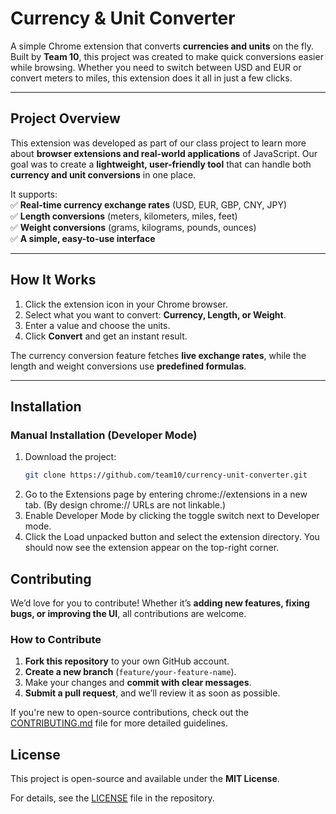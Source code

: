 # Currency & Unit Converter  

A simple Chrome extension that converts **currencies and units** on the fly. Built by **Team 10**, this project was created to make quick conversions easier while browsing. Whether you need to switch between USD and EUR or convert meters to miles, this extension does it all in just a few clicks.  

---

## Project Overview  
This extension was developed as part of our class project to learn more about **browser extensions and real-world applications** of JavaScript. Our goal was to create a **lightweight, user-friendly tool** that can handle both **currency and unit conversions** in one place.  

It supports:  
✅ **Real-time currency exchange rates** (USD, EUR, GBP, CNY, JPY)  
✅ **Length conversions** (meters, kilometers, miles, feet)  
✅ **Weight conversions** (grams, kilograms, pounds, ounces)  
✅ **A simple, easy-to-use interface**  

---

## How It Works  
1. Click the extension icon in your Chrome browser.  
2. Select what you want to convert: **Currency, Length, or Weight**.  
3. Enter a value and choose the units.  
4. Click **Convert** and get an instant result.  

The currency conversion feature fetches **live exchange rates**, while the length and weight conversions use **predefined formulas**.  

---

## Installation  
### **Manual Installation (Developer Mode)**  
1. Download the project:  
   ```sh
   git clone https://github.com/team10/currency-unit-converter.git
2. Go to the Extensions page by entering chrome://extensions in a new tab. (By design chrome:// URLs are not linkable.)
3. Enable Developer Mode by clicking the toggle switch next to Developer mode.
4. Click the Load unpacked button and select the extension directory. You should now see the extension appear on the top-right corner. 

## Contributing  
We’d love for you to contribute! Whether it’s **adding new features, fixing bugs, or improving the UI**, all contributions are welcome.  

### How to Contribute  
1. **Fork this repository** to your own GitHub account.  
2. **Create a new branch** (`feature/your-feature-name`).  
3. Make your changes and **commit with clear messages**.  
4. **Submit a pull request**, and we’ll review it as soon as possible.  

If you're new to open-source contributions, check out the [CONTRIBUTING.md](CONTRIBUTING.md) file for more detailed guidelines.

## License  
This project is open-source and available under the **MIT License**.  

For details, see the [LICENSE](LICENSE) file in the repository.


